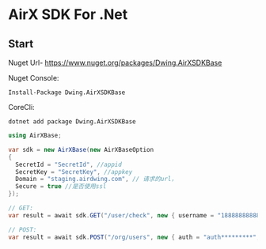 # AirX SDK For .Net



## Start

Nuget Url- https://www.nuget.org/packages/Dwing.AirXSDKBase

Nuget Console:

```
Install-Package Dwing.AirXSDKBase
```

CoreCli:

```
dotnet add package Dwing.AirXSDKBase
```

```c#
using AirXBase;

var sdk = new AirXBase(new AirXBaseOption 
{
  SecretId = "SecretId", //appid
  SecretKey = "SecretKey", //appkey
  Domain = "staging.airdwing.com", // 请求的url，
  Secure = true //是否使用ssl
});

// GET:
var result = await sdk.GET("/user/check", new { username = "18888888888" });

// POST:
var result = await sdk.POST("/org/users", new { auth = "auth*********", oid = "5555" });
```

